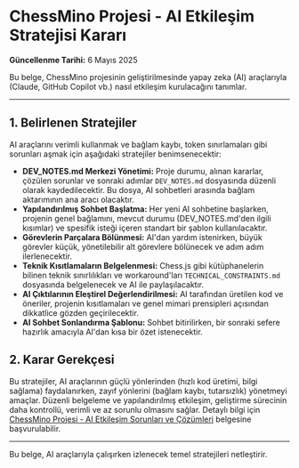 # ChessMino Projesi - AI Etkileşim Stratejisi Kararı

**Güncellenme Tarihi:** 6 Mayıs 2025

Bu belge, ChessMino projesinin geliştirilmesinde yapay zeka (AI) araçlarıyla (Claude, GitHub Copilot vb.) nasıl etkileşim kurulacağını tanımlar.

---

## 1. Belirlenen Stratejiler

AI araçlarını verimli kullanmak ve bağlam kaybı, token sınırlamaları gibi sorunları aşmak için aşağıdaki stratejiler benimsenecektir:

*   **DEV_NOTES.md Merkezi Yönetimi:** Proje durumu, alınan kararlar, çözülen sorunlar ve sonraki adımlar `DEV_NOTES.md` dosyasında düzenli olarak kaydedilecektir. Bu dosya, AI sohbetleri arasında bağlam aktarımının ana aracı olacaktır.
*   **Yapılandırılmış Sohbet Başlatma:** Her yeni AI sohbetine başlarken, projenin genel bağlamını, mevcut durumu (DEV_NOTES.md'den ilgili kısımlar) ve spesifik isteği içeren standart bir şablon kullanılacaktır.
*   **Görevlerin Parçalara Bölünmesi:** AI'dan yardım istenirken, büyük görevler küçük, yönetilebilir alt görevlere bölünecek ve adım adım ilerlenecektir.
*   **Teknik Kısıtlamaların Belgelenmesi:** Chess.js gibi kütüphanelerin bilinen teknik sınırlılıkları ve workaround'ları `TECHNICAL_CONSTRAINTS.md` dosyasında belgelenecek ve AI ile paylaşılacaktır.
*   **AI Çıktılarının Eleştirel Değerlendirilmesi:** AI tarafından üretilen kod ve öneriler, projenin kısıtlamaları ve genel mimari prensipleri açısından dikkatlice gözden geçirilecektir.
*   **AI Sohbet Sonlandırma Şablonu:** Sohbet bitirilirken, bir sonraki sefere hazırlık amacıyla AI'dan kısa bir özet istenecektir.

## 2. Karar Gerekçesi

Bu stratejiler, AI araçlarının güçlü yönlerinden (hızlı kod üretimi, bilgi sağlama) faydalanırken, zayıf yönlerini (bağlam kaybı, tutarsızlık) yönetmeyi amaçlar. Düzenli belgeleme ve yapılandırılmış etkileşim, geliştirme sürecinin daha kontrollü, verimli ve az sorunlu olmasını sağlar. Detaylı bilgi için [ChessMino Projesi - AI Etkileşim Sorunları ve Çözümleri](ChessMino-AI-Etkilesim-Sorunlari.md) belgesine başvurulabilir.

---

Bu belge, AI araçlarıyla çalışırken izlenecek temel stratejileri netleştirir.